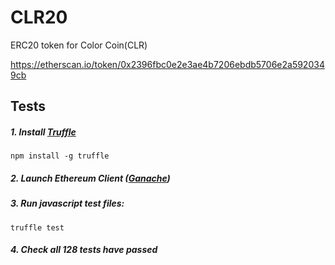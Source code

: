 # CLR20

ERC20 token for Color Coin(CLR)

https://etherscan.io/token/0x2396fbc0e2e3ae4b7206ebdb5706e2a5920349cb

## Tests

##### 1. Install [Truffle](https://truffleframework.com/)
```
npm install -g truffle
```
##### 2. Launch Ethereum Client ([Ganache](https://truffleframework.com/ganache))
##### 3. Run javascript test files:
```
truffle test
```
##### 4. Check all 128 tests have passed  
